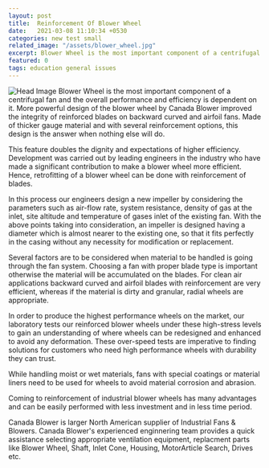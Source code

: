 ```yaml
---
layout: post
title:  Reinforcement Of Blower Wheel
date:   2021-03-08 11:10:34 +0530
categories: new test small
related_image: "/assets/blower_wheel.jpg"
excerpt: Blower Wheel is the most important component of a centrifugal fan and the overall performance and efficiency is dependent on it. More powerful...
featured: 0
tags: education general issues
---
```

![Head Image](/assets/blower_wheel.jpg)
Blower Wheel is the most important component of a centrifugal fan and the overall performance and efficiency is dependent on it. More powerful design of the blower wheel by Canada Blower improved the integrity of reinforced blades on backward curved and airfoil fans. Made of thicker gauge material and with several reinforcement options, this design is the answer when nothing else will do.

This feature doubles the dignity and expectations of higher efficiency. Development was carried out by leading engineers in the industry who have made a significant contribution to make a blower wheel more efficient. Hence, retrofitting of a blower wheel can be done with reinforcement of blades.

In this process our engineers design a new impeller by considering the parameters such as air-flow rate, system resistance, density of gas at the inlet, site altitude and temperature of gases inlet of the existing fan. With the above points taking into consideration, an impeller is designed having a diameter which is almost nearer to the existing one, so that it fits perfectly in the casing without any necessity for modification or replacement.

Several factors are to be considered when material to be handled is going through the fan system. Choosing a fan with proper blade type is important otherwise the material will be accumulated on the blades. For clean air applications backward curved and airfoil blades with reinforcement are very efficient, whereas if the material is dirty and granular, radial wheels are appropriate.

In order to produce the highest performance wheels on the market, our laboratory tests our reinforced blower wheels under these high-stress levels to gain an understanding of where wheels can be redesigned and enhanced to avoid any deformation. These over-speed tests are imperative to finding solutions for customers who need high performance wheels with durability they can trust.

While handling moist or wet materials, fans with special coatings or material liners need to be used for wheels to avoid material corrosion and abrasion.

Coming to reinforcement of industrial blower wheels has many advantages and can be easily performed with less investment and in less time period.

 Canada Blower is larger North American supplier of Industrial Fans & Blowers. Canada Blower's experienced enginnering team provides a quick assistance selecting appropriate ventilation equipment, replacment parts like Blower Wheel, Shaft, Inlet Cone, Housing, MotorArticle Search, Drives etc.
